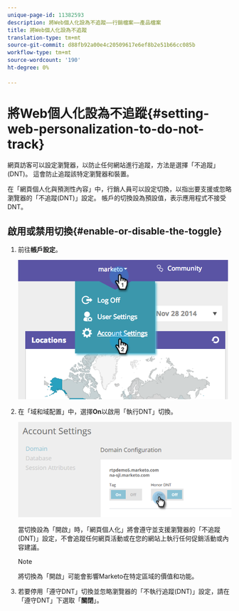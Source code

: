 ```yaml
---
unique-page-id: 11382593
description: 將Web個人化設為不追蹤——行銷檔案——產品檔案
title: 將Web個人化設為不追蹤
translation-type: tm+mt
source-git-commit: d88fb92a00e4c20509617e6ef8b2e51b66cc085b
workflow-type: tm+mt
source-wordcount: '190'
ht-degree: 0%

---
```



# 將Web個人化設為不追蹤{#setting-web-personalization-to-do-not-track}

網頁訪客可以設定瀏覽器，以防止任何網站進行追蹤，方法是選擇「不追蹤」(DNT)。 這會防止追蹤該特定瀏覽器和裝置。

在「網頁個人化與預測性內容」中，行銷人員可以設定切換，以指出要支援或忽略瀏覽器的「不追蹤(DNT)」設定。 帳戶的切換設為預設值，表示應用程式不接受DNT。

## 啟用或禁用切換{#enable-or-disable-the-toggle}

1. 前往&#x200B;**帳戶設定**。

   ![](assets/image2014-12-1-23-3a3-3a12.png)

1. 在「域和域配置」中，選擇&#x200B;**On**&#x200B;以啟用「執行DNT」切換。

   ![](assets/two-1.png)

   當切換設為「開啟」時，「網頁個人化」將會遵守並支援瀏覽器的「不追蹤(DNT)」設定，不會追蹤任何網頁活動或在您的網站上執行任何促銷活動或內容建議。

   >[!NOTE]
   >
   >將切換為「開啟」可能會影響Marketo在特定區域的價值和功能。

1. 若要停用「遵守DNT」切換並忽略瀏覽器的「不執行追蹤(DNT)」設定，請在「遵守DNT」下選取「**關閉**」。

